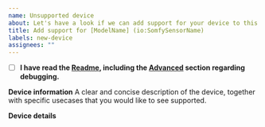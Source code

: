 ```yaml
---
name: Unsupported device
about: Let's have a look if we can add support for your device to this component
title: Add support for [ModelName] (io:SomfySensorName)
labels: new-device
assignees: ""
---
```

- [ ] **I have read the [Readme](https://github.com/iMicknl/ha-tahoma/blob/master/README.md), including the [Advanced](https://github.com/iMicknl/ha-tahoma/blob/master/README.md#advanced) section regarding debugging.**

<!--
Please update the title to match your device model and type
-->

**Device information**
A clear and concise description of the device, together with specific usecases that you would like to see supported.

**Device details**

<!--
Enable debug logging (https://github.com/iMicknl/ha-tahoma#enable-debug-logging) and paste the Unsupported Tahoma device string here.

If your device already shows up in Home Assistant, share the type (e.g. `io:DimmableLightIOComponent`), which can be gathered from device page in HA looking at Firmware] `/config/devices/dashboard`
-->

